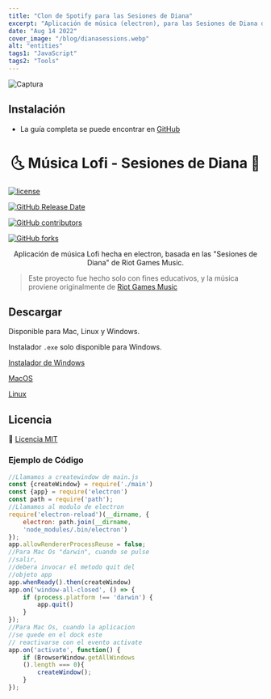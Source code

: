 ```yaml
---
title: "Clon de Spotify para las Sesiones de Diana"
excerpt: "Aplicación de música (electron), para las Sesiones de Diana de Riot Games Music"
date: "Aug 14 2022"
cover_image: "/blog/dianasessions.webp"
alt: "entities"
tags1: "JavaScript"
tags2: "Tools"
---
```


![Captura](https://raw.githubusercontent.com/aiskoa/Chilltify/main/Screenshots/Index.png)

## Instalación

* La guía completa se puede encontrar en [GitHub](https://github.com/aiskoa/Chilltify)

<h1 align="center">🌜 Música Lofi - Sesiones de Diana 🌛</h1>

[![license](https://img.shields.io/github/license/KillahPotatoes/KP-Liberation.svg)](/LICENSE)

[![GitHub Release Date](https://img.shields.io/github/release-date/KillahPotatoes/KP-Liberation.svg)](https://github.com/aiskoa/Chilltify/releases)

[![GitHub contributors](https://img.shields.io/github/contributors/KillahPotatoes/KP-Liberation)](https://github.com/aiskoa/Chilltify/contributors)

[![GitHub forks](https://img.shields.io/github/forks/KillahPotatoes/KP-Liberation)](https://github.com/aiskoa/Chilltify/network)

<p align="center">
  Aplicación de música Lofi hecha en electron, basada en las "Sesiones de Diana" de Riot Games Music.

> Este proyecto fue hecho solo con fines educativos, y la música proviene originalmente de [Riot Games Music](https://www.youtube.com/c/riotgamesmusic)

## Descargar

Disponible para Mac, Linux y Windows.

Instalador `.exe` solo disponible para Windows.

[Instalador de Windows](https://drive.google.com/uc?export=download&confirm=01yo&id=1jaOdnnbRDlwPOBI3_pnWF0P0E6ASZKUS)

[MacOS](https://drive.google.com/drive/folders/1LOYV_qe18X_R_i_79w7tK7rw661Jzd10?usp=sharing)

[Linux](https://drive.google.com/drive/folders/1_6AQhmQ0W0Uni2w_MwGZR6uMiy_oZVb7?usp=sharing)

## Licencia
💜 [Licencia MIT](https://github.com/aiskoa/Chilltify/blob/main/LICENSE)

### Ejemplo de Código

```javascript
//Llamamos a createwindow de main.js
const {createWindow} = require('./main')
const {app} = require('electron')
const path = require('path');
//Llamamos al modulo de electron
require('electron-reload')(__dirname, {
    electron: path.join(__dirname, 
    'node_modules/.bin/electron')
});
app.allowRendererProcessReuse = false;
//Para Mac Os "darwin", cuando se pulse 
//salir, 
//debera invocar el metodo quit del 
//objeto app 
app.whenReady().then(createWindow)
app.on('window-all-closed', () => {
    if (process.platform !== 'darwin') {  
        app.quit()
    }
});
//Para Mac Os, cuando la aplicacion 
//se quede en el dock este 
// reactivarse con el evento activate
app.on('activate', function() {
    if (BrowserWindow.getAllWindows
    ().length === 0){
        createWindow();
    }
});
```
